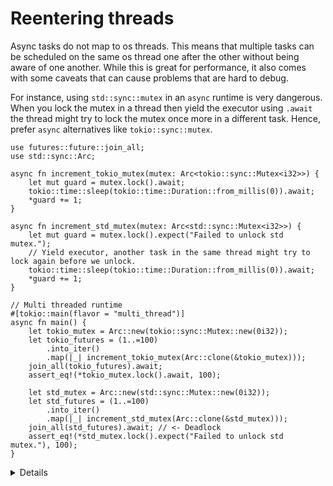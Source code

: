 # Reentering threads

Async tasks do not map to os threads. This means that multiple tasks can be scheduled on the same os thread one after the other without being aware of one another. While this is great for performance, it also comes with some caveats that can cause problems that are hard to debug.


For instance, using `std::sync::mutex` in an `async` runtime is very dangerous. When you lock the mutex in a thread then yield the executor using `.await` the thread might try to lock the mutex once more in a different task.
Hence, prefer `async` alternatives like `tokio::sync::mutex`. 

```rust,editable,compile_fail
use futures::future::join_all;
use std::sync::Arc;

async fn increment_tokio_mutex(mutex: Arc<tokio::sync::Mutex<i32>>) {
    let mut guard = mutex.lock().await;
    tokio::time::sleep(tokio::time::Duration::from_millis(0)).await;
    *guard += 1;
}

async fn increment_std_mutex(mutex: Arc<std::sync::Mutex<i32>>) {
    let mut guard = mutex.lock().expect("Failed to unlock std mutex.");
    // Yield executor, another task in the same thread might try to lock again before we unlock.
    tokio::time::sleep(tokio::time::Duration::from_millis(0)).await;
    *guard += 1;
}

// Multi threaded runtime
#[tokio::main(flavor = "multi_thread")]
async fn main() {
    let tokio_mutex = Arc::new(tokio::sync::Mutex::new(0i32));
    let tokio_futures = (1..=100)
        .into_iter()
        .map(|_| increment_tokio_mutex(Arc::clone(&tokio_mutex)));
    join_all(tokio_futures).await;
    assert_eq!(*tokio_mutex.lock().await, 100);

    let std_mutex = Arc::new(std::sync::Mutex::new(0i32));
    let std_futures = (1..=100)
        .into_iter()
        .map(|_| increment_std_mutex(Arc::clone(&std_mutex)));
    join_all(std_futures).await; // <- Deadlock
    assert_eq!(*std_mutex.lock().expect("Failed to unlock std mutex."), 100);
}
```

<details>

- Thread-local storage should also be used with care in async contexts as it doesn't map to specific tasks.
- Device drivers sometimes map to specific OS threads (for instance CUDA.) Prefer `tokio::task::spawn_blocking` when dealing with those.
- Some C libraries rely on thread local storage as well.

</details>
